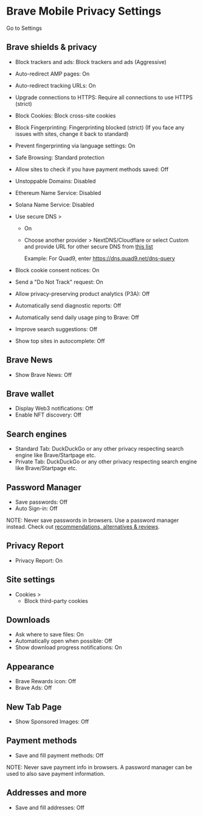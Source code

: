 # Brave Mobile Privacy Settings

Go to Settings



## Brave shields & privacy
- Block trackers and ads: Block trackers and ads (Aggressive)
- Auto-redirect AMP pages: On
- Auto-redirect tracking URLs: On
- Upgrade connections to HTTPS: Require all connections to use HTTPS (strict)
- Block Cookies: Block cross-site cookies
- Block Fingerprinting: Fingerprinting blocked (strict) (If you face any issues with sites, change it back to standard)
- Prevent fingerprinting via language settings: On
- Safe Browsing: Standard protection
- Allow sites to check if you have payment methods saved: Off
- Unstoppable Domains: Disabled
- Ethereum Name Service: Disabled
- Solana Name Service: Disabled
- Use secure DNS >
  - On
  - Choose another provider > NextDNS/Cloudflare or select Custom and provide URL for other secure DNS from [this list](https://www.privacyguides.org/dns/)
    
    Example: For Quad9, enter https://dns.quad9.net/dns-query

- Block cookie consent notices: On
- Send a "Do Not Track" request: On
- Allow privacy-preserving product analytics (P3A): Off
- Automatically send diagnostic reports: Off
- Automatically send daily usage ping to Brave: Off
- Improve search suggestions: Off
- Show top sites in autocomplete: Off



## Brave News
- Show Brave News: Off



## Brave wallet
- Display Web3 notifications: Off
- Enable NFT discovery: Off



## Search engines
- Standard Tab: DuckDuckGo or any other privacy respecting search engine like Brave/Startpage etc.
- Private Tab: DuckDuckGo or any other privacy respecting search engine like Brave/Startpage etc.



## Password Manager
- Save passwords: Off
- Auto Sign-in: Off

NOTE: Never save passwords in browsers. Use a password manager instead. Check out [recommendations, alternatives & reviews](https://github.com/StellarSand/privacy-settings#recommendations-alternatives--reviews).



## Privacy Report
- Privacy Report: On



## Site settings
- Cookies >
  - Block third-party cookies



## Downloads
- Ask where to save files: On
- Automatically open when possible: Off
- Show download progress notifications: On



## Appearance
- Brave Rewards icon: Off
- Brave Ads: Off



## New Tab Page
- Show Sponsored Images: Off



## Payment methods
- Save and fill payment methods: Off

NOTE: Never save payment info in browsers. A password manager can be used to also save payment information.



## Addresses and more
- Save and fill addresses: Off